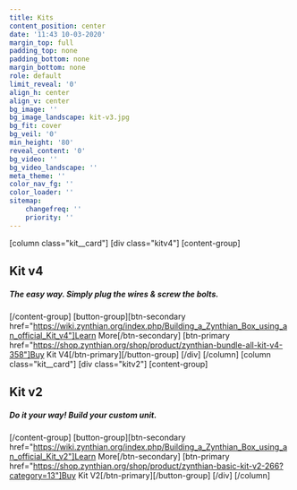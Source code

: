 ```yaml
---
title: Kits
content_position: center
date: '11:43 10-03-2020'
margin_top: full
padding_top: none
padding_bottom: none
margin_bottom: none
role: default
limit_reveal: '0'
align_h: center
align_v: center
bg_image: ''
bg_image_landscape: kit-v3.jpg
bg_fit: cover
bg_veil: '0'
min_height: '80'
reveal_content: '0'
bg_video: ''
bg_video_landscape: ''
meta_theme: ''
color_nav_fg: ''
color_loader: ''
sitemap:
    changefreq: ''
    priority: ''
---
```


[column class="kit__card"]
[div class="kitv4"]
[content-group]
## Kit v4
##### The easy way. Simply plug the wires & screw the bolts.
[/content-group]
[button-group][btn-secondary href="https://wiki.zynthian.org/index.php/Building_a_Zynthian_Box_using_an_official_Kit_v4"]Learn More[/btn-secondary]  [btn-primary href="https://shop.zynthian.org/shop/product/zynthian-bundle-all-kit-v4-358"]Buy Kit V4[/btn-primary][/button-group]
[/div]
[/column]
[column class="kit__card"]
[div class="kitv2"]
[content-group]
## Kit v2
##### Do it your way! Build your custom unit.
[/content-group]
[button-group][btn-secondary href="https://wiki.zynthian.org/index.php/Building_a_Zynthian_Box_using_an_official_Kit_v2"]Learn More[/btn-secondary]  [btn-primary href="https://shop.zynthian.org/shop/product/zynthian-basic-kit-v2-266?category=13"]Buy Kit V2[/btn-primary][/button-group]
[/div]
[/column]
